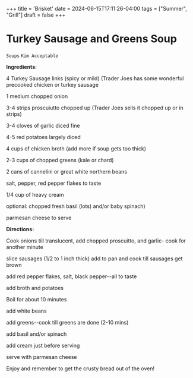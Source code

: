 +++
title = 'Brisket'
date = 2024-06-15T17:11:26-04:00
tags = ["Summer", "Grill"]
draft = false
+++
# Turkey Sausage and Greens Soup

`Soups` `Kim Acceptable`

 **Ingredients:**       

 4 Turkey Sausage links (spicy or mild) (Trader Joes has some wonderful precooked chicken or turkey sausage

1 medium chopped onion

3-4 strips proscuiutto chopped up (Trader Joes sells it chopped up or in strips)

3-4 cloves of garlic diced fine

4-5 red potatoes largely diced

4 cups of chicken broth (add more if soup gets too thick)

2-3 cups of chopped greens (kale or chard)

2 cans of cannelini or great white northern beans

salt, pepper, red pepper flakes to taste

1/4 cup of heavy cream

optional: chopped fresh basil (lots) and/or baby spinach)

parmesan cheese to serve

**Directions:**

Cook onions till translucent, add chopped proscuitto, and garlic- cook for another minute

slice sausages (1/2 to 1 inch thick) add to pan and cook till sausages get brown

add red pepper flakes, salt, black pepper--all to taste

add broth and potatoes

Boil for about 10 minutes

add white beans 

add greens--cook till greens are done (2-10 mins)

add basil and/or spinach

add cream just before serving

serve with parmesan cheese

Enjoy and remember to get the crusty bread out of the oven!      

           

  
